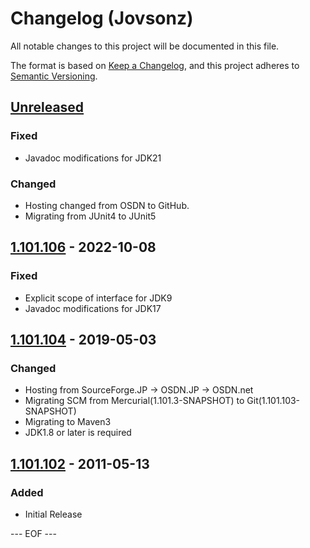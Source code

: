 # Changelog (Jovsonz)
All notable changes to this project will be documented in this file.

The format is based on [Keep a Changelog](https://keepachangelog.com/en/1.0.0/),
and this project adheres to [Semantic Versioning](https://semver.org/spec/v2.0.0.html).


## [Unreleased]

### Fixed
- Javadoc modifications for JDK21

### Changed
- Hosting changed from OSDN to GitHub.
- Migrating from JUnit4 to JUnit5


## [1.101.106] - 2022-10-08

### Fixed
- Explicit scope of interface for JDK9
- Javadoc modifications for JDK17


## [1.101.104] - 2019-05-03

### Changed
- Hosting from SourceForge.JP → OSDN.JP → OSDN.net
- Migrating SCM from Mercurial(1.101.3-SNAPSHOT) to Git(1.101.103-SNAPSHOT)
- Migrating to Maven3
- JDK1.8 or later is required


## [1.101.102] - 2011-05-13

### Added
- Initial Release


[Unreleased]: https://github.com/olyutorskii/Jovsonz/compare/v1.101.106...HEAD
[1.101.106]: https://github.com/olyutorskii/Jovsonz/compare/release-1.101.104...v1.101.106
[1.101.104]: https://github.com/olyutorskii/Jovsonz/compare/release-1.101.102...release-1.101.104
[1.101.102]: https://github.com/olyutorskii/Jovsonz/releases/tag/release-1.101.102


--- EOF ---
